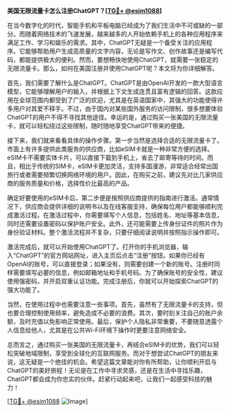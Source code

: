 **美国无限流量卡怎么注册ChatGPT？[[TG💪+ @esim1088](https://t.me/s/esim1088)]**

在当今数字化的时代，智能手机和平板电脑已经成为了我们生活中不可或缺的一部分。而随着网络技术的飞速发展，越来越多的人开始依赖手机上的各种应用程序来满足工作、学习和娱乐的需求。其中，ChatGPT无疑是一个备受关注的应用程序。它能够帮助用户生成高质量的文字内容，无论是写作文、创作故事还是编写代码，都能提供极大的便利。然而，要想畅快地使用ChatGPT，就需要一张稳定的无限流量卡。那么，如何在美国注册并使用ChatGPT呢？本文将为你详细解答。

首先，我们需要了解什么是ChatGPT。ChatGPT是由OpenAI开发的一款大型语言模型，它能够理解用户的输入，并根据上下文生成连贯且富有逻辑的回答。这款应用在全球范围内都受到了广泛的欢迎，尤其是在英语国家中，其强大的功能使得许多用户对其爱不释手。不过，由于国内对某些国外服务的访问限制，很多想要体验ChatGPT的用户不得不寻找其他途径。幸运的是，通过购买一张美国的无限流量卡，就可以轻松绕过这些限制，随时随地享受ChatGPT带来的便捷。

接下来，我们就来看看具体的操作步骤。第一步当然是选择合适的无限流量卡了。市面上有许多提供此类服务的供应商，比如eSIM卡就是一种非常方便的选择。eSIM卡不需要实体卡片，可以直接下载到手机上，省去了邮寄等待的时间。而且，相比于传统的SIM卡，eSIM卡更加灵活，支持多国漫游，非常适合经常出国旅行或者需要频繁切换网络环境的用户。因此，在购买之前，建议先对比几家供应商的服务质量和价格，选择性价比最高的产品。

确定好要使用的eSIM卡后，第二步便是按照供应商提供的指南进行激活。通常情况下，供应商会提供详细的说明书以及在线客服支持，确保每位用户都能够顺利完成激活过程。在激活过程中，你需要填写个人信息，包括姓名、地址等基本信息，同时还需要设置密码以保护账户安全。此外，还可能需要上传身份证件的照片作为身份验证材料。整个激活流程并不复杂，只要仔细阅读说明并按照指示操作即可。

激活完成后，就可以开始使用ChatGPT了。打开你的手机浏览器，输入“ChatGPT”的官方网站网址，进入主页后点击“注册”按钮。如果你已经有OpenAI的账号，可以直接登录；如果没有，则需要创建一个新的账号。注册时同样需要填写必要的信息，例如邮箱地址和手机号码。为了确保账号的安全性，建议使用强密码，并开启双重认证功能。完成注册后，你就可以开始探索ChatGPT的强大功能了。

当然，在使用过程中也需要注意一些事项。首先，虽然有了无限流量卡的支持，但也要合理控制使用频率，避免造成不必要的浪费。其次，要时刻关注自己的账户余额，及时充值以免影响正常使用。最后，保护个人隐私非常重要，不要随意透露个人信息给他人，尤其是在公共Wi-Fi环境下操作时更要注意网络安全。

总而言之，通过购买一张美国的无限流量卡，再结合eSIM卡的优势，我们可以轻松突破地域限制，享受到全球化的互联网服务。而对于想尝试ChatGPT的朋友来说，这无疑是一个绝佳的机会。希望这篇文章能对你有所帮助，让你顺利开启与ChatGPT的美好旅程！无论是在工作中寻求灵感，还是在生活中寻找乐趣，ChatGPT都会成为你忠实的伙伴。赶紧行动起来吧，让我们一起感受科技的魅力！

[[TG💪+ @esim1088](https://t.me/s/esim1088) ![Image](https://i.postimg.cc/4NQfJmqS/Snipaste-2025-05-13-00-14-12.png)]